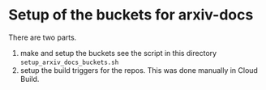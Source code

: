 # Setup of the buckets for arxiv-docs

There are two parts. 

1. make and setup the buckets see the script in this directory `setup_arxiv_docs_buckets.sh`
2. setup the build triggers for the repos. This was done manually in Cloud Build. 
